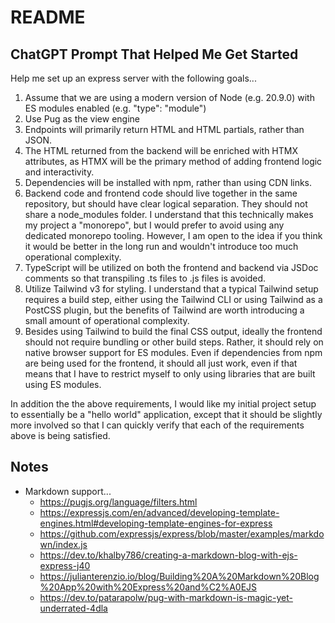 # README

## ChatGPT Prompt That Helped Me Get Started

Help me set up an express server with the following goals...

1. Assume that we are using a modern version of Node (e.g. 20.9.0) with ES modules enabled (e.g. "type": "module")
2. Use Pug as the view engine
3. Endpoints will primarily return HTML and HTML partials, rather than JSON.
4. The HTML returned from the backend will be enriched with HTMX attributes, as HTMX will be the primary method of adding frontend logic and interactivity.
5. Dependencies will be installed with npm, rather than using CDN links.
6. Backend code and frontend code should live together in the same repository, but should have clear logical separation. They should not share a node_modules folder. I understand that this technically makes my project a "monorepo", but I would prefer to avoid using any dedicated monorepo tooling. However, I am open to the idea if you think it would be better in the long run and wouldn't introduce too much operational complexity.
7. TypeScript will be utilized on both the frontend and backend via JSDoc comments so that transpiling .ts files to .js files is avoided.
8. Utilize Tailwind v3 for styling. I understand that a typical Tailwind setup requires a build step, either using the Tailwind CLI or using Tailwind as a PostCSS plugin, but the benefits of Tailwind are worth introducing a small amount of operational complexity.
9. Besides using Tailwind to build the final CSS output, ideally the frontend should not require bundling or other build steps. Rather, it should rely on native browser support for ES modules. Even if dependencies from npm are being used for the frontend, it should all just work, even if that means that I have to restrict myself to only using libraries that are built using ES modules.

In addition the the above requirements, I would like my initial project setup to essentially be a "hello world" application, except that it should be slightly more involved so that I can quickly verify that each of the requirements above is being satisfied.

## Notes

- Markdown support...
  - https://pugjs.org/language/filters.html
  - https://expressjs.com/en/advanced/developing-template-engines.html#developing-template-engines-for-express
  - https://github.com/expressjs/express/blob/master/examples/markdown/index.js
  - https://dev.to/khalby786/creating-a-markdown-blog-with-ejs-express-j40
  - https://julianterenzio.io/blog/Building%20A%20Markdown%20Blog%20App%20with%20Express%20and%C2%A0EJS
  - https://dev.to/patarapolw/pug-with-markdown-is-magic-yet-underrated-4dla
